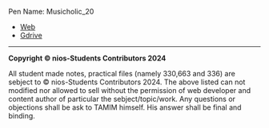 Pen Name:  Musicholic_20
- [Web](/wiki/other-materials)
- [Gdrive](https://drive.google.com/drive/folders/1vY9TWjXDOsFczxCKhH0OqarXRaU0BQhk?usp=drive_link)
-----------
**Copyright © nios-Students Contributors 2024**

All student made notes, practical files (namely 330,663 and 336) are sebject to © nios-Students Contributors 2024. The above listed can not
modified nor allowed to sell without the permission of web developer and content author of particular the sebject/topic/work. Any questions or objections shall be ask to TAMIM himself. His answer shall be final and binding.
